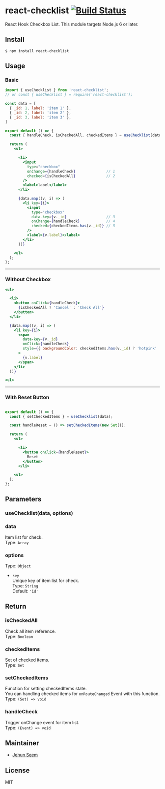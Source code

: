 # react-checklist [![Build Status](https://travis-ci.org/gtgalone/react-checklist.svg?branch=master)](https://travis-ci.org/gtgalone/react-checklist)

React Hook Checkbox List. This module targets Node.js 6 or later.


## Install

```
$ npm install react-checklist
```


## Usage

### Basic
```jsx
import { useChecklist } from 'react-checklist';
// or const { useChecklist } = require('react-checklist');

const data = [
  { _id: 1, label: 'item 1' },
  { _id: 2, label: 'item 2' },
  { _id: 3, label: 'item 3' },
]

export default () => {
  const { handleCheck, isCheckedAll, checkedItems } = useChecklist(data, { key: '_id' });

  return (
    <ul>

      <li>
        <input
          type="checkbox"
          onChange={handleCheck}              // 1
          checked={isCheckedAll}              // 2
        />
        <label>label</label>
      </li>

      {data.map((v, i) => (
        <li key={i}>
          <input
            type="checkbox"
            data-key={v._id}                  // 3
            onChange={handleCheck}            // 4
            checked={checkedItems.has(v._id)} // 5
          />
          <label>{v.label}</label>
        </li>
      ))}

    <ul>
  );
};
```
---
### Without Checkbox
```jsx
<ul>

  <li>
    <button onClick={handleCheck}>
      {isCheckedAll ? 'Cancel' : 'Check All'}
    </button>
  </li>

  {data.map((v, i) => (
    <li key={i}>
      <span
        data-key={v._id}
        onClick={handleCheck}
        style={{ backgroundColor: checkedItems.has(v._id) ? 'hotpink' : 'white' }}
      >
        {v.label}
      </span>
    </li>
  ))}

<ul>
```
---
### With Reset Button
```jsx

export default () => {
  const { setCheckedItems } = useChecklist(data);

  const handleReset = () => setCheckedItems(new Set());

  return (
    <ul>

      <li>
        <button onClick={handleReset}>
          Reset
        </button>
      </li>

    <ul>
  );
};
```

## Parameters
### useChecklist(data, options)
### data
Item list for check.\
Type: `Array`

### options
Type: `Object`

- `key`\
  Unique key of item list for check.\
  Type: `String`\
  Default: `'id'`


## Return

### isCheckedAll
Check all item reference.\
Type: `Boolean`

### checkedItems
Set of checked items.\
Type: `Set`

### setCheckedItems
Function for setting checkedItems state.\
You can handling checked items for `onRouteChanged` Event with this function.\
Type: `(Set) => void`

### handleCheck
Trigger onChange event for item list.\
Type: `(Event) => void`

## Maintainer

- [Jehun Seem](https://github.com/gtgalone)


## License

MIT
